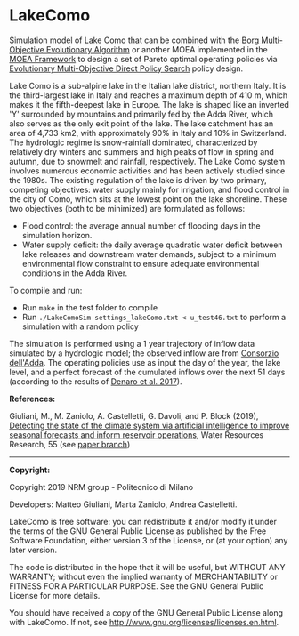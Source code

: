 # LakeComo
Simulation model of Lake Como that can be combined with the [Borg Multi-Objective Evolutionary Algorithm](http://borgmoea.org/) or another MOEA implemented in the [MOEA Framework](http://moeaframework.org/) to design a set of Pareto optimal operating policies via [Evolutionary Multi-Objective Direct Policy Search](https://ascelibrary.org/doi/abs/10.1061/(ASCE)WR.1943-5452.0000570) policy design. 

Lake Como is a sub-alpine lake in the Italian lake district, northern Italy. It is the third-largest lake in Italy and reaches a maximum depth of 410 m, which makes it the fifth-deepest lake in Europe. The lake is shaped like an inverted 'Y' surrounded by mountains and primarily fed by the Adda River, which also serves as the only exit point of the lake. The lake catchment has an area of 4,733 km2, with approximately 90% in Italy and 10% in Switzerland. The hydrologic regime is snow-rainfall dominated, characterized by relatively dry winters and summers and high peaks of flow in spring and autumn, due to snowmelt and rainfall, respectively.
The Lake Como system involves numerous economic activities and has been actively studied since the 1980s. The existing regulation of the lake is driven by two primary, competing objectives: water supply mainly for irrigation, and flood control in the city of Como, which sits at the lowest point on the lake shoreline. These two objectives (both to be minimized) are formulated as follows:
* Flood control: the average annual number of flooding days in the simulation horizon.
* Water supply deficit: the daily average quadratic water deficit between lake releases and downstream water demands, subject to a minimum environmental flow constraint to ensure adequate environmental conditions in the Adda River.

To compile and run:
* Run `make` in the test folder to compile
* Run `./LakeComoSim settings_lakeComo.txt < u_test46.txt` to perform a simulation with a random policy

The simulation is performed using a 1 year trajectory of inflow data simulated by a hydrologic model; the observed inflow are from [Consorzio dell'Adda](http://www.addaconsorzio.it/). The operating policies use as input the day of the year, the lake level, and a perfect forecast of the cumulated inflows over the next 51 days (according to the results of [Denaro et al. 2017](https://www.sciencedirect.com/science/article/pii/S0309170816304651)).

**References:**

Giuliani, M., M. Zaniolo, A. Castelletti, G. Davoli, and P. Block (2019), [Detecting the state of the climate system via artificial intelligence to improve seasonal forecasts and inform reservoir operations](https://agupubs.onlinelibrary.wiley.com/doi/10.1029/2019WR025035), Water Resources Research, 55 (see [paper branch](https://github.com/mxgiuliani00/LakeComo/tree/Paper-Giuliani2019WRR))

----
**Copyright:**
  
Copyright 2019 NRM group - Politecnico di Milano
  
Developers: Matteo Giuliani, Marta Zaniolo, Andrea Castelletti.
  
LakeComo is free software: you can redistribute it and/or modify it under the terms of the GNU General Public License as published by the Free Software Foundation, either version 3 of the License, or (at your option) any later version.
  
The code is distributed in the hope that it will be useful, but WITHOUT ANY WARRANTY; without even the implied warranty of MERCHANTABILITY or FITNESS FOR A PARTICULAR PURPOSE.  See the GNU General Public License for more details.
  
You should have received a copy of the GNU General Public License along with LakeComo.  If not, see <http://www.gnu.org/licenses/licenses.en.html>.
